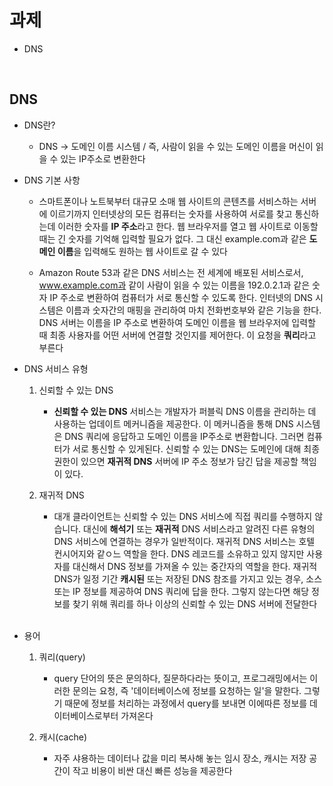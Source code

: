# 과제

* DNS

<br>

## DNS

* DNS란?
    * DNS -> 도메인 이름 시스템 / 즉, 사람이 읽을 수 있는 도메인 이름을 머신이 읽을 수 있는 IP주소로 변환한다
   
* DNS 기본 사항
    * 스마트폰이나 노트북부터 대규모 소매 웹 사이트의 콘텐츠를 서비스하는 서버에 이르기까지 인터넷상의 모든 컴퓨터는 숫자를 사용하여 서로를 찾고 통신하는데 이러한 숫자를 **IP 주소**라고 한다. 웹 브라우저를 열고 웹 사이트로 이동할 때는 긴 숫자를 기억해 입력할 필요가 없다. 그 대신 example.com과 같은 **도메인 이름**을 입력해도 원하는 웹 사이트로 갈 수 있다
       
    * Amazon Route 53과 같은 DNS 서비스는 전 세계에 배포된 서비스로서, www.example.com과 같이 사람이 읽을 수 있는 이름을 192.0.2.1과 같은 숫자 IP 주소로 변환하여 컴퓨터가 서로 통신할 수 있도록 한다. 인터넷의 DNS 시스템은 이름과 숫자간의 매핑을 관리하여 마치 전화번호부와 같은 기능을 한다. DNS 서버는 이름을 IP 주소로 변환하여 도메인 이름을 웹 브라우저에 입력할 때 최종 사용자를 어떤 서버에 연결할 것인지를 제어한다. 이 요청을 **쿼리**라고 부른다

* DNS 서비스 유형
    
    1. 신뢰할 수 있는 DNS
       
        * **신뢰할 수 있는 DNS** 서비스는 개발자가 퍼블릭 DNS 이름을 관리하는 데 사용하는 업데이트 메커니즘을 제공한다. 이 메커니즘을 통해 DNS 시스템은 DNS 쿼리에 응답하고 도메인 이름을 IP주소로 변환합니다. 그러면 컴퓨터가 서로 통신할 수 있게된다. 신뢰할 수 있는 DNS는 도메인에 대해 최종권한이 있으면 **재귀적 DNS** 서버에 IP 주소 정보가 담긴 답을 제공할 책임이 있다.
   
    2. 재귀적 DNS

        * 대개 클라이언트는 신뢰할 수 있는 DNS 서비스에 직접 쿼리를 수행하지 않습니다. 대신에 **해석기** 또는 **재귀적** DNS 서비스라고 알려진 다른 유형의 DNS 서비스에 연결하는 경우가 일반적이다. 재귀적 DNS 서비스는 호텔 컨시어지와 같ㅇ느 역할을 한다. DNS 레코드를 소유하고 있지 않지만 사용자를 대신해서 DNS 정보를 가져올 수 있는 중간자의 역할을 한다. 재귀적 DNS가 일정 기간 **캐시된** 또는 저장된 DNS 참조를 가지고 있는 경우, 소스 또는 IP 정보를 제공하여 DNS 쿼리에 답을 한다. 그렇지 않는다면 해당 정보를 찾기 위해 쿼리를 하나 이상의 신뢰할 수 있는 DNS 서버에 전달한다

    <br>

* 용어
    1. 쿼리(query)
        * query 단어의 뜻은 문의하다, 질문하다라는 뜻이고, 프로그래밍에서는 이러한 문의는 요청, 즉 '데이터베이스에 정보를 요청하는 일'을 말한다. 그렇기 때문에 정보를 처리하는 과정에서 query를 보내면 이에따른 정보를 데이터베이스로부터 가져온다

    2. 캐시(cache)
        * 자주 샤용하는 데이터나 값을 미리 복사해 놓는 임시 장소, 캐시는 저장 공간이 작고 비용이 비싼 대신 빠른 성능을 제공한다
